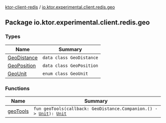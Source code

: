 [ktor-client-redis](../index.md) / [io.ktor.experimental.client.redis.geo](./index.md)

## Package io.ktor.experimental.client.redis.geo

### Types

| Name | Summary |
|---|---|
| [GeoDistance](-geo-distance/index.md) | `data class GeoDistance` |
| [GeoPosition](-geo-position/index.md) | `data class GeoPosition` |
| [GeoUnit](-geo-unit/index.md) | `enum class GeoUnit` |

### Functions

| Name | Summary |
|---|---|
| [geoTools](geo-tools.md) | `fun geoTools(callback: GeoDistance.Companion.() -> `[`Unit`](https://kotlinlang.org/api/latest/jvm/stdlib/kotlin/-unit/index.html)`): `[`Unit`](https://kotlinlang.org/api/latest/jvm/stdlib/kotlin/-unit/index.html) |

